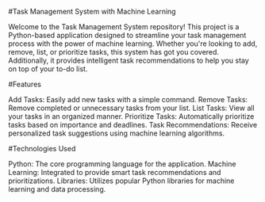 #Task Management System with Machine Learning

Welcome to the Task Management System repository! This project is a Python-based application designed to streamline your task management process with the power of machine learning. Whether you're looking to add, remove, list, or prioritize tasks, this system has got you covered. Additionally, it provides intelligent task recommendations to help you stay on top of your to-do list.

#Features

Add Tasks: Easily add new tasks with a simple command.
Remove Tasks: Remove completed or unnecessary tasks from your list.
List Tasks: View all your tasks in an organized manner.
Prioritize Tasks: Automatically prioritize tasks based on importance and deadlines.
Task Recommendations: Receive personalized task suggestions using machine learning algorithms.

#Technologies Used

Python: The core programming language for the application.
Machine Learning: Integrated to provide smart task recommendations and prioritizations.
Libraries: Utilizes popular Python libraries for machine learning and data processing.
